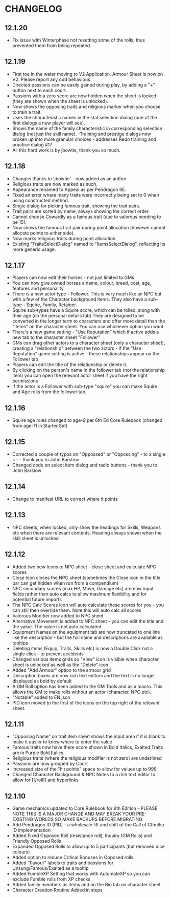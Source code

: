 # CHANGELOG

## 12.1.20
- Fix issue with Winterphase not resetting some of the rolls, thus prevented them from being repeated.

## 12.1.19
- First toe in the water moving to V2 Application.  Armour Sheet is now on V2.  Please report any odd behavious
- Directed passions can be easily gained during play, by adding a "+" button next to each court.
- Passions with a zero score are now hidden when the sheet is locked (they are shown when the sheet is unlocked).
- Now shows the opposing traits and religious marker when you choose to train a trait.
- Uses the characteristic names in the stat selection dialog (one of the first dialogs a new player will see).
- Shows the name of the family characteristic in corresponding selection dialog (not just the skill name).
-Training and prestige dialogs now broken up into more granular choices - addresses Redo training and practice dialog #17
- All this hard work is by jbowtie, thank you so much.

## 12.1.18
- Changes thanks to 'jbowtie' - now added as an author
- Religious traits are now marked as such.
- Appearance renamed to Appeal as per Pendragon 6E.
- Fixed an error where many traits were incorrectly being set to 0 when using constructed method.
- Single dialog for picking famous trait, showing the trait pairs.
- Trait pairs are sorted by name, always showing the correct order.
- Cannot choose Cowardly as a famous trait (due to valorous needing to be 15).
- Now shows the famous trait pair during point allocation (however cannot allocate points to either side).
- Now marks religious traits during point allocation.
- Existing "TraitsSelectDialog" named to "ItemsSelectDialog", reflecting its more generic usage.

## 12.1.17
- Players can now edit their horses - not just limited to GMs
- You can now give owned horses a name, colour, breed, cost, age, features and personality
- There is a new actor type - Follower.  This is very much like an NPC but with a few of the Character background items.  They also have a sub-type - Squire, Family, Retainer.  
- Squire sub-types have a Squire score, which can be rolled, along with their age (on the personal details tab)
  They are designed to be converted in the longer term to characters and offer more detail than the "items" on the character sheet.  You can use whichever option you want.
- There's a new game setting - "Use Reputation" which if active adds a new tab to the character sheet "Follower"
- GMs can drag other actors to a character sheet (only a character sheet), creating a "relationship" between the two actors - if the "Use Reputation" game setting is active - these relationships appear on the Follower tab
- Players can edit the title of the relationship or delete it.
- By clicking on the person's name in the follower tab (not the relationship item) you can open the relevant actor sheet if you have the right permissions
- If the actor is a Follower with sub-type "squire" you can make Squire and Age rolls from the follower tab.

## 12.1.16
- Squire age roles changed to age-9 per 6th Ed Core Rulebook (changed from age-11 in Starter Set)

## 12.1.15
- Corrected a couple of typos on "Oppossed" or "Oppossing" - to a single s - - thank you to John Barstow
- Changed code on select item dialog and radio buttons - thank you to John Barstow

## 12.1.14
- Change to manifest URL to correct where it points

## 12.1.13
- NPC sheets, when locked, only show the headings for Skills, Weapons etc when there are relevant contents.  Heading always shown when the skill sheet is unlocked

## 12.1.12
- Added two new Icons to NPC sheet - close sheet and calculate NPC scores
- Close Icon closes the NPC sheet (sometimes the Close icon in the title bar can get hidden when run from a compendium)
- NPC secondary scores (max HP, Move, Damage etc) are now input fields rather than auto calcs to allow maximum flexibility and for potential future imports
- The NPC Calc Scores icon will auto calculate these scores for you - you can still then override them.  Note this will auto calc all scores
- Valorous Modifier now added to NPC sheet
- Alternative Movement is added to NPC sheet - you can edit the title and the value.  The value is not auto calculated
- Equipment Names on the equipment tab are now truncated to one line like the description - but the full name and descriptions are available as tooltips
- Deleting items (Equip, Traits, Skills etc) is now a Double Click not a single click - to prevent accidents
- Changed various items grids so "View" icon is visible when character sheet is unlocked as well as the "Delete" icon
- Added "Add Armour" option to the armour grid
- Description boxes are now rich text editors and the text is no longer displayed as bold by default
- A GM Roll option has been added to the GM Tools and as a macro.  This allows the GM to make rolls without an actor (character, NPC etc).
- "Notable" added to EN.json 
- PID icon moved to the first of the icons on the top right of the relevant sheet.


## 12.1.11
- "Opposing Name" on trait item sheet shows the input area if it is blank to make it easier to know where to enter the value
- Famous traits now have there score shown in Bold Italics, Exalted Traits are in Purple Bold Italics
- Religious traits (where the religious modifier is not zero) are underlined
- Passions are now grouped by Court
- Increased size of the "hit points" space to allow for values up to 999
- Changed Character Background & NPC Notes to a rich text editor to allow for [[/roll]] and hyperlinks


## 12.1.10
- Game mechanics updated to Core Rulebook for 6th Edition - PLEASE NOTE THIS IS A MAJOR CHANGE AND MAY BREAK YOUR PRE-EXISTING WORLDS SO MAKE BACKUPS BEFORE MIGRATING
- Add Pendragon ID (PID) - a wholesale lift and shift of the Call of Cthulhu ID implementation
- Added Fixed Opposed Roll (resistance roll), Inquiry (GM Rolls) and Friendly Opposed Rolls
- Expanded Opposed Rolls to allow up to 5 participants (but removed dice colours)
- Added option to reduce Critical Bonuses in Opposed rolls
- Added "flavour" labels to traits and passions for Unsung/Famous/Exalted as a tooltip
- Added FumbleXP Setting that works with AutomateXP so you can exclude Fumble rolls from XP checks
- Added family members as items and on the Bio tab on character sheet
- Character Creation Routine Added in steps